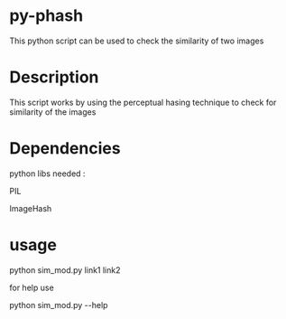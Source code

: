 # py-phash

This python script can be used to check the similarity of two images 

# Description

This script works by using the perceptual hasing technique to check for similarity of the images


# Dependencies

python libs needed :

PIL

ImageHash


# usage

python sim_mod.py link1 link2

for help use

python sim_mod.py --help

